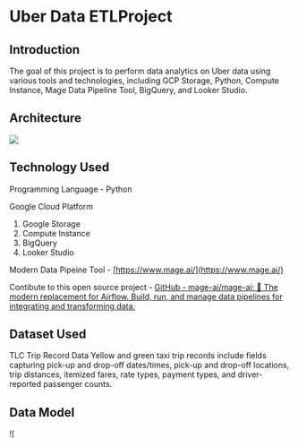 # Uber Data ETLProject

## Introduction

The goal of this project is to perform data analytics on 
Uber data using various tools and technologies, including GCP Storage, 
Python, Compute Instance, Mage Data Pipeline Tool, BigQuery, and Looker 
Studio.

## 

## Architecture

![](C:\Users\XIAOJIN%20LI\AppData\Roaming\marktext\images\2023-05-06-11-02-49-architecture.jpg)

## Technology Used

Programming Language - Python

Google Cloud Platform

1. Google Storage
2. Compute Instance
3. BigQuery
4. Looker Studio

Modern Data Pipeine Tool - [https://www.mage.ai/](https://www.mage.ai/)

Contibute to this open source project - [GitHub - mage-ai/mage-ai: 🧙 The modern replacement for Airflow. Build, run, and manage data pipelines for integrating and transforming data.](https://github.com/mage-ai/mage-ai)



## Dataset Used

TLC Trip Record Data
Yellow and green taxi trip records include fields capturing pick-up and 
drop-off dates/times, pick-up and drop-off locations, trip distances, 
itemized fares, rate types, payment types, and driver-reported passenger
 counts.



## Data Model

![[](C:\Users\XIAOJIN%20LI\Downloads\uber%20ETL%20project\data_model.jpeg)


